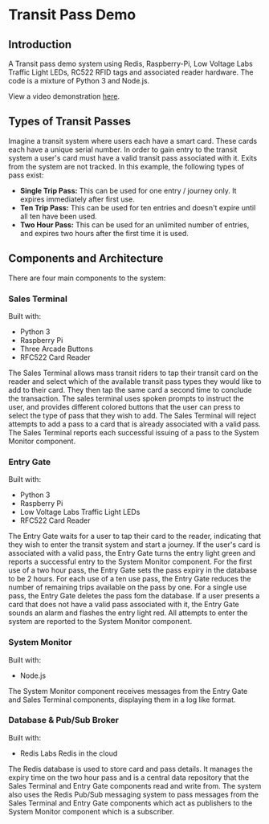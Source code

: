 # Transit Pass Demo

## Introduction

A Transit pass demo system using Redis, Raspberry-Pi, Low Voltage Labs Traffic Light LEDs, RC522 RFID tags and associated reader hardware.  The code is a mixture of Python 3 and Node.js.

View a video demonstration [here](https://www.youtube.com/watch?v=Q_lmcA1x_Vg).

## Types of Transit Passes

Imagine a transit system where users each have a smart card.  These cards each have a unique serial number.  In order to gain entry to the transit system a user's card must have a valid transit pass associated with it.  Exits from the system are not tracked.  In this example, the following types of pass exist:

* **Single Trip Pass:** This can be used for one entry / journey only.  It expires immediately after first use.
* **Ten Trip Pass:** This can be used for ten entries and doesn't expire until all ten have been used.
* **Two Hour Pass:** This can be used for an unlimited number of entries, and expires two hours after the first time it is used.

## Components and Architecture

There are four main components to the system:

### Sales Terminal 

Built with: 

* Python 3
* Raspberry Pi
* Three Arcade Buttons
* RFC522 Card Reader

The Sales Terminal allows mass transit riders to tap their transit card on the reader and select which of the available transit pass types they would like to add to their card.  They then tap the same card a second time to conclude the transaction.  The sales terminal uses spoken prompts to instruct the user, and provides different colored buttons that the user can press to select the type of pass that they wish to add.  The Sales Terminal will reject attempts to add a pass to a card that is already associated with a valid pass.  The Sales Terminal reports each successful issuing of a pass to the System Monitor component.

### Entry Gate

Built with: 

* Python 3
* Raspberry Pi
* Low Voltage Labs Traffic Light LEDs
* RFC522 Card Reader

The Entry Gate waits for a user to tap their card to the reader, indicating that they wish to enter the transit system and start a journey.  If the user's card is associated with a valid pass, the Entry Gate turns the entry light green and reports a successful entry to the System Monitor component.  For the first use of a two hour pass, the Entry Gate sets the pass expiry in the database to be 2 hours.  For each use of a ten use pass, the Entry Gate reduces the number of remaining trips available on the pass by one.  For a single use pass, the Entry Gate deletes the pass fom the database.  If a user presents a card that does not have a valid pass associated with it, the Entry Gate sounds an alarm and flashes the entry light red.  All attempts to enter the system are reported to the System Monitor component.

### System Monitor

Built with:

* Node.js

The System Monitor component receives messages from the Entry Gate and Sales Terminal components, displaying them in a log like format.

### Database & Pub/Sub Broker

Built with:

* Redis Labs Redis in the cloud

The Redis database is used to store card and pass details.  It manages the expiry time on the two hour pass and is a central data repository that the Sales Terminal and Entry Gate components read and write from.  The system also uses the Redis Pub/Sub messaging system to pass messages from the Sales Terminal and Entry Gate components which act as publishers to the System Monitor component which is a subscriber.
